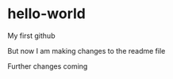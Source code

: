 # hello-world
My first github

But now I am making changes to the readme file

Further changes coming
